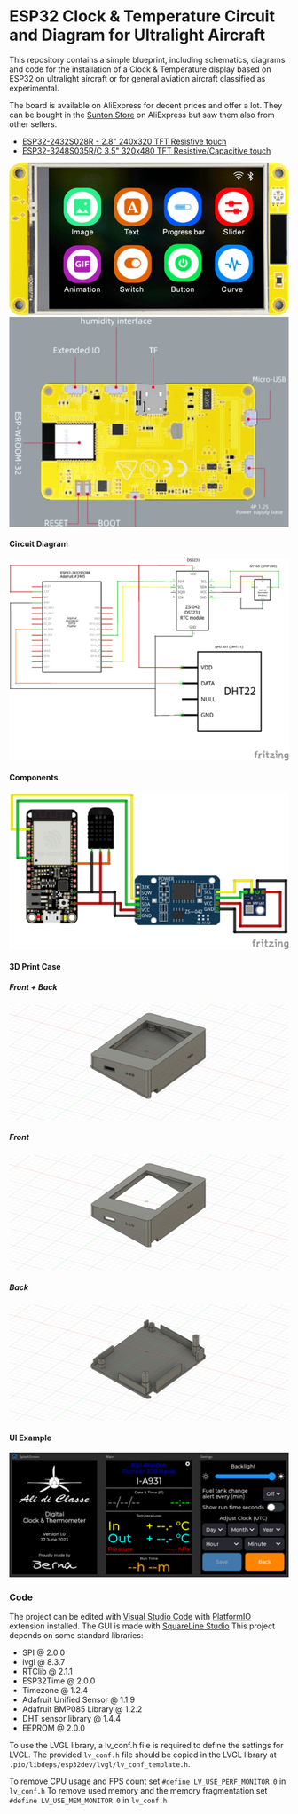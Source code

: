 # ESP32 Clock & Temperature Circuit and Diagram for Ultralight Aircraft

This repository contains a simple blueprint, including schematics, diagrams and code for the installation of a Clock & Temperature display based on ESP32 on ultralight aircraft or for general aviation aircraft classified as experimental.

The board is available on AliExpress for decent prices and offer a lot.
They can be bought in the [Sunton Store](https://www.aliexpress.com/store/1100192306) on AliExpress but saw them also from other sellers.

- [ESP32-2432S028R - 2.8" 240x320 TFT Resistive touch](https://www.aliexpress.com/item/1005004502250619.html)
- [ESP32-3248S035R/C 3.5" 320x480 TFT Resistive/Capacitive touch](https://www.aliexpress.com/item/1005004632953455.html)

![ESP32-3248S035R front](assets/images/esp32-3248S035-front.png)
![ESP32-3248S035R back](assets/images/esp32-3248S035-back.png)

#### Circuit Diagram

![Circuit Diagaram](assets/images/Berna_Fly_Clock_Thermometer_Schematic.png)

#### Components
![Components](assets/images/Berna_Fly_Clock_Thermometer_bb.png)

#### 3D Print Case
##### Front + Back
![3D Print Case Complete](assets/images/Berna_Fly_Clock_Thermometer_3D_Case_All.png)
##### Front
![3D Print Case Front](assets/images/Berna_Fly_Clock_Thermometer_3D_Case_Front.png)
##### Back
![3D Print Case Back](assets/images/Berna_Fly_Clock_Thermometer_3D_Case_Back.png)

#### UI Example
![UI Example](assets/images/Berna_Fly_Clock_Thermometer_UI.png)

### Code

The project can be edited with [Visual Studio Code](https://code.visualstudio.com) with [PlatformIO](https://platformio.org) extension installed.
The GUI is made with [SquareLine Studio](https://squareline.io)
This project depends on some standard libraries:
- SPI @ 2.0.0
- lvgl @ 8.3.7
- RTClib @ 2.1.1
- ESP32Time @ 2.0.0
- Timezone @ 1.2.4
- Adafruit Unified Sensor @ 1.1.9
- Adafruit BMP085 Library @ 1.2.2
- DHT sensor library @ 1.4.4
- EEPROM @ 2.0.0

To use the LVGL library, a lv_conf.h file is required to define the settings for LVGL.
The provided ```lv_conf.h``` file should be copied in the LVGL library at ```.pio/libdeps/esp32dev/lvgl/lv_conf_template.h```.

To remove CPU usage and FPS count set ```#define LV_USE_PERF_MONITOR 0``` in  ```lv_conf.h```
To remove used memory and the memory fragmentation set ```#define LV_USE_MEM_MONITOR 0``` in  ```lv_conf.h```
